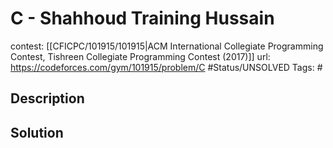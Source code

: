 # C - Shahhoud Training Hussain

contest: [[CFICPC/101915/101915|ACM International Collegiate Programming Contest, Tishreen Collegiate Programming Contest (2017)]]
url: https://codeforces.com/gym/101915/problem/C
#Status/UNSOLVED
Tags: #

## Description

## Solution

